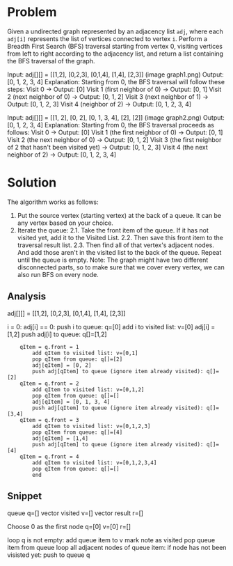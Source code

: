# Problem
Given a undirected graph represented by an adjacency list `adj`, where each `adj[i]` represents the list of vertices connected to vertex `i`.
Perform a Breadth First Search (BFS) traversal starting from vertex 0, visiting vertices from left to right according to the adjacency list, and return a list containing the BFS traversal of the graph.

Input: adj[][] = [[1,2], [0,2,3], [0,1,4], [1,4], [2,3]]    (image graph1.png)
Output: [0, 1, 2, 3, 4]
Explanation:
	Starting from 0, the BFS traversal will follow these steps: 
	Visit 0 							→ Output: [0] 
	Visit 1 (first neighbor of 0) 		→ Output: [0, 1]
	Visit 2 (next neighbor of 0) 		→ Output: [0, 1, 2]
	Visit 3 (next neighbor of 1) 		→ Output: [0, 1, 2, 3]
	Visit 4 (neighbor of 2) 			→ Output: [0, 1, 2, 3, 4]

Input: adj[][] = [[1, 2], [0, 2], [0, 1, 3, 4], [2], [2]]   (image graph2.png)
Output: [0, 1, 2, 3, 4]
Explanation:
	Starting from 0, the BFS traversal proceeds as follows: 
	Visit 0 														→ Output: [0]
	Visit 1 (the first neighbor of 0) 								→ Output: [0, 1]
	Visit 2 (the next neighbor of 0) 								→ Output: [0, 1, 2]
	Visit 3 (the first neighbor of 2 that hasn't been visited yet) 	→ Output: [0, 1, 2, 3]
	Visit 4 (the next neighbor of 2) 								→ Output: [0, 1, 2, 3, 4]

# Solution
The algorithm works as follows:
1. Put the source vertex (starting vertex) at the back of a queue. It can be any vertex based on your choice.
2. Iterate the queue:
	2.1. Take the front item of the queue. If it has not visited yet, add it to the Visited List.
	2.2. Then save this front item to the traversal result list.
	2.3. Then find all of that vertex's adjacent nodes. And add those aren't in the visited list to the back of the queue.
    Repeat until the queue is empty.
Note: The graph might have two different disconnected parts, so to make sure that we cover every vertex, we can also run BFS on every node.

## Analysis
adj[][] = [[1,2], [0,2,3], [0,1,4], [1,4], [2,3]]

i = 0:
	adj[i] == 0:
		push i to queue: q=[0]
		add i to visited list: v=[0]
		adj[i] = [1,2]
			push adj[i] to queue: q[]=[1,2]

		qItem = q.front = 1
			add qItem to visited list: v=[0,1]
			pop qItem from queue: q[]=[2]
			adj[qItem] = [0, 2]
			push adj[qItem] to queue (ignore item already visited): q[]=[2]
		qItem = q.front = 2
			add qItem to visited list: v=[0,1,2]
			pop qItem from queue: q[]=[]
			adj[qItem] = [0, 1, 3, 4]
			push adj[qItem] to queue (ignore item already visited): q[]=[3,4]
		qItem = q.front = 3
			add qItem to visited list: v=[0,1,2,3]
			pop qItem from queue: q[]=[4]
			adj[qItem] = [1,4]
			push adj[qItem] to queue (ignore item already visited): q[]=[4]
		qItem = q.front = 4
			add qItem to visited list: v=[0,1,2,3,4]
			pop qItem from queue: q[]=[]
			end

## Snippet
queue<int> q=[]
vector<bool> visited v=[]
vector<int> result r=[]

Choose 0 as the first node
q=[0]
v=[0]
r=[]

loop q is not empty:
	add queue item to v
	mark note as visited
	pop queue item from queue
	loop all adjacent nodes of queue item:
		if node has not been visisted yet:
			push to queue q
